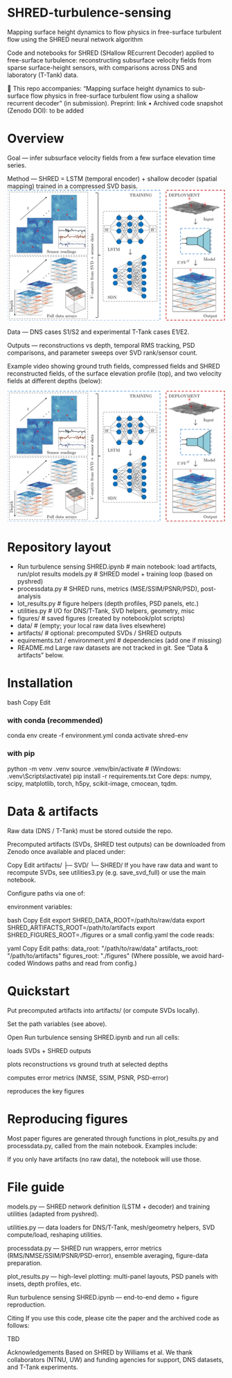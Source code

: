 # SHRED-turbulence-sensing
Mapping surface height dynamics to flow physics in free-surface turbulent flow using the SHRED neural network algorithm

Code and notebooks for SHRED (SHallow REcurrent Decoder) applied to free-surface turbulence: reconstructing subsurface velocity fields from sparse surface-height sensors, with comparisons across DNS and laboratory (T-Tank) data.

📄 This repo accompanies:
“Mapping surface height dynamics to sub-surface flow physics in free-surface turbulent flow using a shallow recurrent decoder” (in submission).
Preprint: link • Archived code snapshot (Zenodo DOI): to be added

# Overview
Goal — infer subsurface velocity fields from a few surface elevation time series.

Method — SHRED = LSTM (temporal encoder) + shallow decoder (spatial mapping) trained in a compressed SVD basis. 
![SHRED architecture](Figures/SHRED%20architecture.png)


Data — DNS cases S1/S2 and experimental T-Tank cases E1/E2.

Outputs — reconstructions vs depth, temporal RMS tracking, PSD comparisons, and parameter sweeps over SVD rank/sensor count.

Example video showing ground truth fields, compressed fields and SHRED reconstructed fields, of the surface elevation profile (top), and two velocity fields at different depths (below):

[![Watch the video](Figures/SHRED_architecture.png)](Figures/Shred%20DNS.mp4)



# Repository layout


- Run turbulence sensing SHRED.ipynb   # main notebook: load artifacts, run/plot results
 models.py                            # SHRED model + training loop (based on pyshred)
-  processdata.py                      # SHRED runs, metrics (MSE/SSIM/PSNR/PSD), post-analysis
-  lot_results.py                     # figure helpers (depth profiles, PSD panels, etc.)
-  utilities.py                        # I/O for DNS/T-Tank, SVD helpers, geometry, misc
-  figures/                             # saved figures (created by notebook/plot scripts)
-  data/                                # (empty; your local raw data lives elsewhere)
-  artifacts/                           # optional: precomputed SVDs / SHRED outputs
-  equirements.txt / environment.yml   # dependencies (add one if missing)
-  README.md
Large raw datasets are not tracked in git. See “Data & artifacts” below.

# Installation
bash
Copy
Edit

### with conda (recommended)
conda env create -f environment.yml
conda activate shred-env

### with pip
python -m venv .venv
source .venv/bin/activate     # (Windows: .venv\Scripts\activate)
pip install -r requirements.txt
Core deps: numpy, scipy, matplotlib, torch, h5py, scikit-image, cmocean, tqdm.

# Data & artifacts
Raw data (DNS / T-Tank) must be stored outside the repo.

Precomputed artifacts (SVDs, SHRED test outputs) can be downloaded from Zenodo once available and placed under:

Copy
Edit
artifacts/
  ├─ SVD/
  └─ SHRED/
If you have raw data and want to recompute SVDs, see utilities3.py (e.g. save_svd_full) or use the main notebook.

Configure paths via one of:

environment variables:

bash
Copy
Edit
export SHRED_DATA_ROOT=/path/to/raw/data
export SHRED_ARTIFACTS_ROOT=/path/to/artifacts
export SHRED_FIGURES_ROOT=./figures
or a small config.yaml the code reads:

yaml
Copy
Edit
paths:
  data_root: "/path/to/raw/data"
  artifacts_root: "/path/to/artifacts"
  figures_root: "./figures"
(Where possible, we avoid hard-coded Windows paths and read from config.)

# Quickstart
Put precomputed artifacts into artifacts/ (or compute SVDs locally).

Set the path variables (see above).

Open Run turbulence sensing SHRED.ipynb and run all cells:

loads SVDs + SHRED outputs

plots reconstructions vs ground truth at selected depths

computes error metrics (NMSE, SSIM, PSNR, PSD-error)

reproduces the key figures

# Reproducing figures
Most paper figures are generated through functions in plot_results.py and processdata.py, called from the main notebook. Examples include:


If you only have artifacts (no raw data), the notebook will use those.

# File guide
models.py — SHRED network definition (LSTM + decoder) and training utilities (adapted from pyshred).

utilities.py — data loaders for DNS/T-Tank, mesh/geometry helpers, SVD compute/load, reshaping utilities.

processdata.py — SHRED run wrappers, error metrics (RMS/NMSE/SSIM/PSNR/PSD-error), ensemble averaging, figure-data preparation.

plot_results.py — high-level plotting: multi-panel layouts, PSD panels with insets, depth profiles, etc.

Run turbulence sensing SHRED.ipynb — end-to-end demo + figure reproduction.


Citing
If you use this code, please cite the paper and the archived code as follows:

TBD

Acknowledgements
Based on SHRED by Williams et al. We thank collaborators (NTNU, UW) and funding agencies for support, DNS datasets, and T-Tank experiments.


